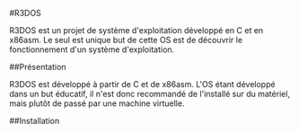 #R3DOS

R3DOS est un projet de système d'exploitation développé en C et en x86asm. Le seul est unique but de cette OS est de découvrir le fonctionnement d'un système d'exploitation.

##Présentation

R3DOS est développé à partir de C et de x86asm.
L'OS étant développé dans un but éducatif, il n'est donc recommandé de l'installé sur du matériel, mais plutôt de passé par une machine virtuelle.

##Installation